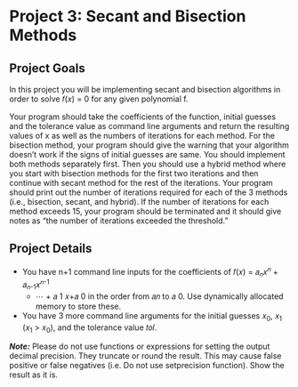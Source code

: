 # Project 3: Secant and Bisection Methods



## Project Goals

In this project you will be implementing secant and bisection algorithms in order to solve 𝑓(𝑥) = 0 for
any given polynomial f.

Your program should take the coefficients of the function, initial guesses and the tolerance value as
command line arguments and return the resulting values of x as well as the numbers of iterations for
each method. For the bisection method, your program should give the warning that your algorithm
doesn’t work if the signs of initial guesses are same. You should implement both methods separately
first. Then you should use a hybrid method where you start with bisection methods for the first two
iterations and then continue with secant method for the rest of the iterations. Your program should print
out the number of iterations required for each of the 3 methods (i.e., bisection, secant, and hybrid). If
the number of iterations for each method exceeds 15, your program should be terminated and it should
give notes as “the number of iterations exceeded the threshold.”



## Project Details

- You have n+1 command line inputs for the coefficients of 𝑓(𝑥) = 𝑎<sub>𝑛</sub>𝑥<sup>𝑛</sup> + 𝑎<sub>𝑛-1</sub>𝑥<sup>𝑛-1</sup>
  + ⋯ + 𝑎 1 𝑥+𝑎 0 in the order from 𝑎𝑛 to 𝑎 0. Use dynamically allocated memory to store these.
- You have 3 more command line arguments for the initial guesses 𝑥<sub>0</sub>, 𝑥<sub>1</sub> (𝑥<sub>1</sub> > 𝑥<sub>0</sub>),
  and the tolerance value 𝑡𝑜𝑙.

**_Note:_** Please do not use functions or expressions for setting the output decimal precision. They truncate
or round the result. This may cause false positive or false negatives (i.e. Do not use setprecision
function). Show the result as it is.
